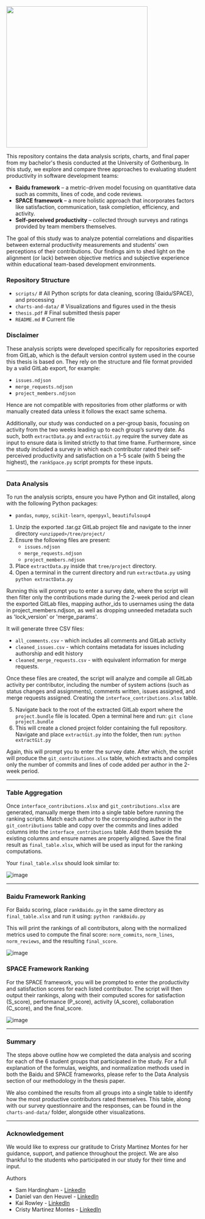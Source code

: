 <div align="left">
    <img src="https://github.com/user-attachments/assets/fb628d69-c0d2-4a34-8c3f-c9437871f132" style="height: 370px;">
</div>

This repository contains the data analysis scripts, charts, and final paper from my bachelor's thesis conducted at the University of Gothenburg. In this study, we explore and compare three approaches to evaluating student productivity in software development teams:

- **Baidu framework** – a metric-driven model focusing on quantitative data such as commits, lines of code, and code reviews.
- **SPACE framework** – a more holistic approach that incorporates factors like satisfaction, communication, task completion, efficiency, and activity.
- **Self-perceived productivity** – collected through surveys and ratings provided by team members themselves.

The goal of this study was to analyze potential correlations and disparities between external productivity measurements and students' own perceptions of their contributions. Our findings aim to shed light on the alignment (or lack) between objective metrics and subjective experience within educational team-based development environments.

### Repository Structure
- `scripts/` # All Python scripts for data cleaning, scoring (Baidu/SPACE), and processing
- `charts-and-data/` # Visualizations and figures used in the thesis
- `thesis.pdf` # Final submitted thesis paper
- `README.md` # Current file

### Disclaimer
These analysis scripts were developed specifically for repositories exported from GitLab, which is the default version control system used in the course this thesis is based on. They rely on the structure and file format provided by a valid GitLab export, for example:
- `issues.ndjson`
- `merge_requests.ndjson`
- `project_members.ndjson`

Hence are not compatible with repositories from other platforms or with manually created data unless it follows the exact same schema.

Additionally, our study was conducted on a per-group basis, focusing on activity from the two weeks leading up to each group’s survey date. As such, both `extractData.py` and `extractGit.py` require the survey date as input to ensure data is limited strictly to that time frame. Furthermore, since the study included a survey in which each contributor rated their self-perceived productivity and satisfaction on a 1–5 scale (with 5 being the highest), the `rankSpace.py` script prompts for these inputs.

---

### Data Analysis
To run the analysis scripts, ensure you have Python and Git installed, along with the following Python packages:
- `pandas`, `numpy`, `scikit-learn`, `openpyxl`, `beautifulsoup4`

1. Unzip the exported .tar.gz GitLab project file and navigate to the inner directory
   `<unzipped>/tree/project/`
2. Ensure the following files are present:
   - `issues.ndjson`
   - `merge_requests.ndjson`
   - `project_members.ndjson`
3. Place `extractData.py` inside that `tree/project` directory.
4. Open a terminal in the current directory and run `extractData.py` using `python extractData.py`

Running this will prompt you to enter a survey date, where the script will then filter only the contributions made during the 2-week period and clean the exported GitLab files, mapping author_ids to usernames using the data in project_members.ndjson, as well as dropping unneeded metadata such as 'lock_version' or 'merge_params'.

It will generate three CSV files: 
- `all_comments.csv` - which includes all comments and GitLab activity
- `cleaned_issues.csv` - which contains metadata for issues including authorship and edit history
- `cleaned_merge_requests.csv` - with equivalent information for merge requests.

Once these files are created, the script will analyze and compile all GitLab activity per contributor, including the number of system actions (such as status changes and assignments), comments written, issues assigned, and merge requests assigned. Creating the `interface_contributions.xlsx` table.

5. Navigate back to the root of the extracted GitLab export where the `project.bundle` file is located. Open a terminal here and run: `git clone project.bundle`
6. This will create a cloned project folder containing the full repository. Navigate and place `extractGit.py` into the folder, then run: `python extractGit.py`

Again, this will prompt you to enter the survey date. After which, the script will produce the `git_contributions.xlsx` table, which extracts and compiles only the number of commits and lines of code added per author in the 2-week period.

---

### Table Aggregation

Once `interface_contributions.xlsx` and `git_contributions.xlsx` are generated, manually merge them into a single table before running the ranking scripts. Match each author to the corresponding author in the `git_contributions` table and copy over the commits and lines added columns into the `interface_contributions` table. Add them beside the existing columns and ensure names are properly aligned. Save the final result as `final_table.xlsx`, which will be used as input for the ranking computations.

Your `final_table.xlsx` should look similar to:

![image](https://github.com/user-attachments/assets/e8f66eab-8c7d-42bf-9e83-333f50697328)

---

### Baidu Framework Ranking

For Baidu scoring, place `rankBaidu.py` in the same directory as `final_table.xlsx` and run it using: `python rankBaidu.py`

This will print the rankings of all contributors, along with the normalized metrics used to compute the final score: `norm_commits`, `norm_lines`, `norm_reviews`, and the resulting `final_score`.

![image](https://github.com/user-attachments/assets/59871911-7343-43ef-bc3a-772914853eb8)


### SPACE Framework Ranking

For the SPACE framework, you will be prompted to enter the productivity and satisfaction scores for each listed contributor. The script will then output their rankings, along with their computed scores for satisfaction (S_score), performance (P_score), activity (A_score), collaboration (C_score), and the final_score.

![image](https://github.com/user-attachments/assets/da5c8ac8-8592-423c-ac47-dd0d59ad1214)

--- 

### Summary
The steps above outline how we completed the data analysis and scoring for each of the 6 student groups that participated in the study. For a full explanation of the formulas, weights, and normalization methods used in both the Baidu and SPACE frameworks, please refer to the Data Analysis section of our methodology in the thesis paper.

We also combined the results from all groups into a single table to identify how the most productive contributors rated themselves. This table, along with our survey questionnaire and the responses, can be found in the `charts-and-data/` folder, alongside other visualizations.

--- 

### Acknowledgement

We would like to express our gratitude to Cristy Martinez Montes for her guidance, support, and patience throughout the project. We are also thankful to the students who participated in our study for their time and input.

Authors
- Sam Hardingham - [LinkedIn](https://www.linkedin.com/in/SamHardingham)
- Daniel van den Heuvel - [LinkedIn](https://www.linkedin.com/in/danielvdh24/)
- Kai Rowley - [LinkedIn](https://www.linkedin.com/in/kai-rowley-7074b3257/)
- Cristy Martinez Montes - [LinkedIn](https://www.linkedin.com/in/cristina-martinez-montes/)
